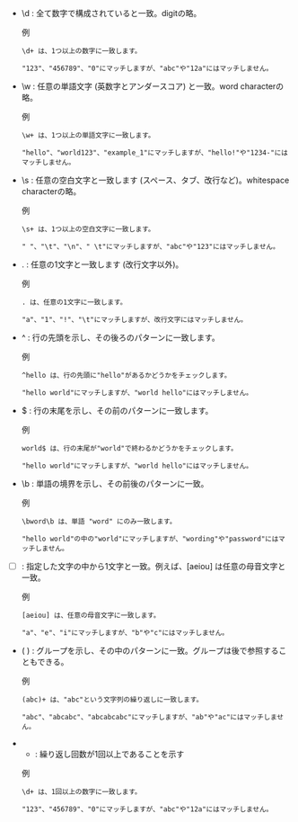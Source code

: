 
- \d : 全て数字で構成されていると一致。digitの略。

  例
  ```
  \d+ は、1つ以上の数字に一致します。
  
  "123"、"456789"、"0"にマッチしますが、"abc"や"12a"にはマッチしません。
  ```

- \w : 任意の単語文字 (英数字とアンダースコア) と一致。word characterの略。

  例
  ```
  \w+ は、1つ以上の単語文字に一致します。

  "hello"、"world123"、"example_1"にマッチしますが、"hello!"や"1234-"にはマッチしません。
  ```

- \s : 任意の空白文字と一致します (スペース、タブ、改行など)。whitespace characterの略。

  例

  ```
  \s+ は、1つ以上の空白文字に一致します。

  " "、"\t"、"\n"、" \t"にマッチしますが、"abc"や"123"にはマッチしません。
  ```

- . : 任意の1文字と一致します (改行文字以外)。

  例
  ```
  . は、任意の1文字に一致します。

  "a"、"1"、"!"、"\t"にマッチしますが、改行文字にはマッチしません。
  ```
  

- ^ : 行の先頭を示し、その後ろのパターンに一致します。


  例
  ```
  ^hello は、行の先頭に"hello"があるかどうかをチェックします。

  "hello world"にマッチしますが、"world hello"にはマッチしません。
  ```


- $ : 行の末尾を示し、その前のパターンに一致します。

  例
  ```
  world$ は、行の末尾が"world"で終わるかどうかをチェックします。

  "hello world"にマッチしますが、"world hello"にはマッチしません。
  ```


- \b : 単語の境界を示し、その前後のパターンに一致。

  例
  ```
  \bword\b は、単語 "word" にのみ一致します。

  "hello world"の中の"world"にマッチしますが、"wording"や"password"にはマッチしません。
  ```

- [ ] : 指定した文字の中から1文字と一致。例えば、[aeiou] は任意の母音文字と一致。

  例
  ```
  [aeiou] は、任意の母音文字に一致します。

  "a"、"e"、"i"にマッチしますが、"b"や"c"にはマッチしません。
  ```

- ( ) : グループを示し、その中のパターンに一致。グループは後で参照することもできる。

  例
  ```
  (abc)+ は、"abc"という文字列の繰り返しに一致します。

  "abc"、"abcabc"、"abcabcabc"にマッチしますが、"ab"や"ac"にはマッチしません。
  ```

- + : 繰り返し回数が1回以上であることを示す
 
  例
  ```
  \d+ は、1回以上の数字に一致します。

  "123"、"456789"、"0"にマッチしますが、"abc"や"12a"にはマッチしません。
  ```
